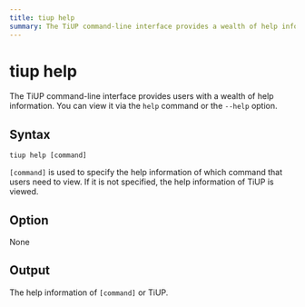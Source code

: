 ```yaml
---
title: tiup help
summary: The TiUP command-line interface provides a wealth of help information, which can be accessed using the `help` command or the `--help` option. By using the `tiup help [command]` syntax, users can specify which command's help information they want to view. If no command is specified, the help information for TiUP is displayed. There are no options for this command, and the output will be the help information for the specified command or for TiUP.
---
```


# tiup help

The TiUP command-line interface provides users with a wealth of help information. You can view it via the `help` command or the `--help` option.

## Syntax

```shell
tiup help [command]
```

`[command]` is used to specify the help information of which command that users need to view. If it is not specified, the help information of TiUP is viewed.

## Option

None

## Output

The help information of `[command]` or TiUP.
